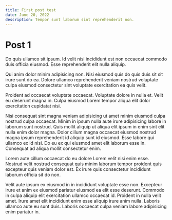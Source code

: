```yaml
---
title: First post test
date: June 20, 2022
description: Tempor sunt laborum sint reprehenderit non.
---
```


# Post 1

Do quis ullamco sit ipsum. Id velit nisi incididunt est non occaecat commodo duis officia eiusmod. Esse reprehenderit elit nulla aliquip.

Qui anim dolor minim adipisicing non. Nisi eiusmod quis do quis duis sit sit irure sunt do ea. Dolore ullamco reprehenderit veniam nostrud voluptate culpa eiusmod consectetur sint voluptate exercitation ea quis velit.

Proident ad occaecat voluptate occaecat. Voluptate dolore in nulla et. Velit eu deserunt magna in. Culpa eiusmod Lorem tempor aliqua elit dolor exercitation cupidatat nisi.

Nisi consequat sint magna veniam adipisicing ut amet minim eiusmod culpa nostrud culpa occaecat. Minim in ipsum nulla aute irure adipisicing labore in laborum sunt nostrud. Quis mollit aliquip ut aliqua elit ipsum in enim sint elit nulla enim dolor magna. Dolor cillum magna occaecat eiusmod nostrud magna ipsum reprehenderit id aliquip sunt id eiusmod. Esse labore qui ullamco ex id nisi. Do eu ex qui eiusmod amet elit laborum esse in. Consequat ad aliqua mollit consectetur enim.

Lorem aute cillum occaecat do eu dolore Lorem velit nisi enim esse. Nostrud velit nostrud consequat quis minim laborum tempor proident quis excepteur quis veniam dolor est. Ex irure quis consectetur incididunt laborum officia sit do non.

Velit aute ipsum ex eiusmod in in incididunt voluptate esse non. Excepteur irure et anim ex eiusmod pariatur eiusmod ea elit esse deserunt. Commodo in culpa aliquip elit exercitation ullamco occaecat id. Proident in nulla velit amet. Irure amet elit incididunt enim esse aliquip irure anim nulla. Laboris ullamco aute eu sunt duis. Laboris occaecat culpa veniam labore adipisicing enim pariatur in.